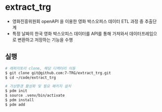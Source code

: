 # extract_trg
- 영화진흥위원회 openAPI 을 이용한 영화 박스오피스 데이터 ETL 과정 중 추출단계
- 특정 날짜의 한국 영화 박스오피스 데이터를 API를 통해 가져와서 데이터프레임으로 변환하고 저장하는 기능을 수행

## 실행
```bash
# 레퍼지토리 clone, 해당 디렉터리 이동
$ git clone git@github.com:7-TRG/extract_trg.git
$ cd ~/code/extract_trg

# 가상환경 활성화 및 필요 패키지 설치
$ pdm init
$ source .venv/bin/activate
$ pdm install
$ pdm add 
```
